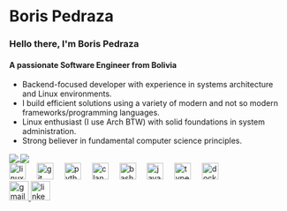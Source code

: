 # Boris Pedraza

<h3 align="left">Hello there, I'm Boris Pedraza</h3>
<h4 align="left">A passionate Software Engineer from Bolivia</h4>

- Backend-focused developer with experience in systems architecture and Linux environments.
- I build efficient solutions using a variety of modern and not so modern frameworks/programming languages.
- Linux enthusiast (I use Arch BTW) with solid foundations in system administration.
- Strong believer in fundamental computer science principles.

<a href="https://github.com/bpedrazaa">
  <img align="center" src="https://github-readme-stats.vercel.app/api?username=bpedrazaa&show_icons=true&hide_title=false&hide_rank=false&include_all_commits=true&count_private=true&line_height=24&disable_animations=false&locale=en&hide_border=false&bg_color=0d1117&title_color=58a6ff&text_color=c9d1d9&icon_color=58a6ff&border_color=30363d" />
</a>
<a href="https://github.com/bpedrazaa">
  <img align="center" src="https://github-readme-stats.vercel.app/api/top-langs/?username=bpedrazaa&layout=compact&hide_border=false&locale=en&bg_color=0d1117&title_color=58a6ff&text_color=c9d1d9&border_color=30363d" />
</a>

<div align="left">
  <img src="https://cdn.jsdelivr.net/gh/devicons/devicon/icons/linux/linux-original.svg" height="30" alt="linux logo" />
  <img width="12" />
  <img src="https://cdn.jsdelivr.net/gh/devicons/devicon/icons/git/git-original.svg" height="30" alt="git logo" />
  <img width="12" />
  <img src="https://cdn.jsdelivr.net/gh/devicons/devicon/icons/python/python-original.svg" height="30" alt="python logo" />
  <img width="12" />
  <img src="https://cdn.jsdelivr.net/gh/devicons/devicon/icons/c/c-original.svg" height="30" alt="c language logo" />
  <img width="12" />
  <img src="https://cdn.jsdelivr.net/gh/devicons/devicon/icons/bash/bash-original.svg" height="30" alt="bash logo" />
  <img width="12" />
  <img src="https://cdn.jsdelivr.net/gh/devicons/devicon/icons/javascript/javascript-original.svg" height="30" alt="javascript logo" />
  <img width="12" />
  <img src="https://cdn.jsdelivr.net/gh/devicons/devicon/icons/typescript/typescript-original.svg" height="30" alt="typescript logo" />
  <img width="12" />
  <img src="https://cdn.jsdelivr.net/gh/devicons/devicon/icons/docker/docker-original.svg" height="30" alt="docker logo" />
</div>

<div align="left">
  <a href="mailto:bpedrazaa@gmail.com">
    <img src="https://img.shields.io/static/v1?message=Gmail&logo=gmail&label=&color=D14836&logoColor=white&labelColor=&style=for-the-badge" height="35" alt="gmail logo"  />
  </a>
  <a href="https://www.linkedin.com/in/boris-pedraza-arispe/">
    <img src="https://img.shields.io/static/v1?message=LinkedIn&logo=linkedin&label=&color=0077B5&logoColor=white&labelColor=&style=for-the-badge" height="35" alt="linkedin logo"  />
  </a>
</div>

<br clear="both">
